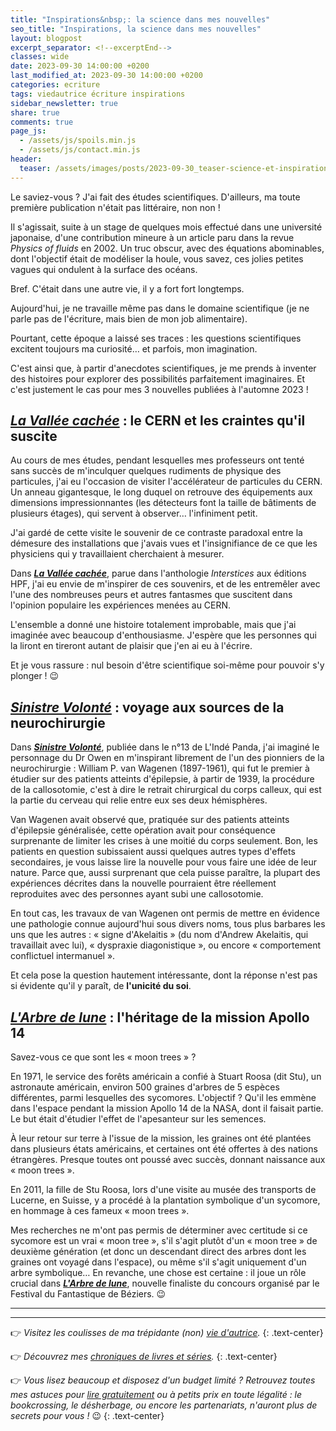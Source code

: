 ```yaml
---
title: "Inspirations&nbsp;: la science dans mes nouvelles"
seo_title: "Inspirations, la science dans mes nouvelles"
layout: blogpost
excerpt_separator: <!--excerptEnd-->
classes: wide
date: 2023-09-30 14:00:00 +0200
last_modified_at: 2023-09-30 14:00:00 +0200
categories: ecriture
tags: viedautrice écriture inspirations
sidebar_newsletter: true
share: true
comments: true
page_js:
  - /assets/js/spoils.min.js
  - /assets/js/contact.min.js
header:
  teaser: /assets/images/posts/2023-09-30_teaser-science-et-inspiration.webp
---
```


Le saviez-vous&nbsp;? J'ai fait des études scientifiques.  D'ailleurs, ma toute première publication n'était pas littéraire,
non non&nbsp;!
<!--excerptEnd-->
Il s'agissait, suite à un stage de quelques mois effectué dans une université japonaise,
d'une contribution mineure à un article paru dans la revue *Physics of fluids* en 2002.
Un truc obscur, avec des équations abominables, dont l'objectif était de modéliser la houle, vous savez, ces jolies petites
vagues qui ondulent à la surface des océans.

Bref. C'était dans une autre vie, il y a fort fort longtemps.

Aujourd'hui, je ne travaille même pas dans le domaine scientifique (je ne parle pas de l'écriture, mais
bien de mon job alimentaire).

Pourtant, cette époque a laissé ses traces&nbsp;: les questions scientifiques excitent toujours ma curiosité&hellip;
et parfois, mon imagination.

C'est ainsi que, à partir d'anecdotes scientifiques, je me prends à inventer des histoires pour explorer des
possibilités parfaitement imaginaires. Et c'est justement le cas pour mes 3 nouvelles publiées à l'automne 2023&nbsp;!


## [*La Vallée cachée*](/publications/la-vallee-cachee/)&nbsp;: le CERN et les craintes qu'il suscite

Au cours de mes études, pendant lesquelles mes professeurs ont tenté sans succès de
m'inculquer quelques rudiments de physique des particules, j'ai eu l'occasion de visiter l'accélérateur de particules du CERN.
Un anneau gigantesque, le long duquel on retrouve des équipements aux dimensions impressionnantes
(les détecteurs font la taille de bâtiments de plusieurs étages), qui servent à observer&hellip; l'infiniment petit.

J'ai gardé de cette visite le souvenir de ce contraste paradoxal entre la démesure des installations que j'avais vues
et l'insignifiance de ce que les physiciens qui y travaillaient cherchaient à mesurer.

Dans [***La Vallée cachée***](/publications/la-vallee-cachee/), parue dans l'anthologie *Interstices* aux éditions HPF,
j'ai eu envie de m'inspirer de ces souvenirs, et de les entremêler avec l'une des nombreuses peurs
et autres fantasmes que suscitent dans l'opinion populaire les expériences menées au CERN.

L'ensemble a donné une histoire totalement improbable, mais que j'ai imaginée avec beaucoup d'enthousiasme.
J'espère que les personnes qui la liront en tireront autant de plaisir que j'en ai eu à l'écrire.

Et je vous rassure&nbsp;: nul besoin d'être scientifique soi-même pour pouvoir s'y plonger&nbsp;! 😉


## [*Sinistre Volonté*](/publications/sinistre-volonte/)&nbsp;: voyage aux sources de la neurochirurgie

Dans [***Sinistre Volonté***](/publications/sinistre-volonte/), publiée dans le n°13 de L'Indé&nbsp;Panda,
j'ai imaginé le personnage du Dr&nbsp;Owen en m'inspirant librement de l'un des pionniers de la
neurochirurgie&nbsp;: William P. van Wagenen (1897-1961),
qui fut le premier à étudier sur des patients atteints d'épilepsie, à partir de 1939, la procédure de la
callosotomie, c'est à dire le retrait chirurgical du corps calleux, qui est la partie du cerveau qui
relie entre eux ses deux hémisphères.

Van Wagenen avait observé que, pratiquée sur des patients atteints d'épilepsie généralisée, cette opération
avait pour conséquence surprenante de limiter les crises à une moitié du corps seulement. Bon, les patients en
question subissaient aussi quelques autres types d'effets secondaires, je vous laisse lire la nouvelle pour
vous faire une idée de leur nature. Parce que, aussi surprenant que cela puisse paraître, la plupart des expériences
décrites dans la nouvelle pourraient être réellement reproduites avec des personnes ayant subi une callosotomie.

En tout cas, les travaux de van Wagenen ont permis de mettre en évidence une pathologie connue aujourd'hui sous divers noms,
tous plus barbares les uns que les autres&nbsp;: &laquo;&nbsp;signe d'Akelaitis&nbsp;&raquo; (du nom d'Andrew Akelaitis, qui
travaillait avec lui), &laquo;&nbsp;dyspraxie diagonistique&nbsp;&raquo;, ou encore &laquo;&nbsp;comportement
conflictuel intermanuel&nbsp;&raquo;.

Et cela pose la question hautement intéressante, dont la réponse n'est pas si évidente qu'il y paraît, de **l'unicité du soi**.


## [*L'Arbre de lune*](/publications/l-arbre-de-lune/)&nbsp;: l'héritage de la mission Apollo 14

Savez-vous ce que sont les &laquo;&nbsp;moon trees&nbsp;&raquo;&nbsp;?

En 1971, le service des forêts américain a confié à Stuart Roosa (dit Stu), un astronaute américain, environ 500 graines d'arbres
de 5 espèces différentes, parmi lesquelles des sycomores. L'objectif&nbsp;? Qu'il les emmène dans l'espace pendant la mission
Apollo 14 de la NASA, dont il faisait partie. Le but était d'étudier l'effet de l'apesanteur sur les semences.

À leur retour sur terre à l'issue de la mission, les graines ont été plantées dans plusieurs états américains, et certaines
ont été offertes à des nations étrangères. Presque toutes ont poussé avec succès, donnant naissance aux &laquo;&nbsp;moon trees&nbsp;&raquo;.

En 2011, la fille de Stu Roosa, lors d'une visite au musée des transports de Lucerne, en Suisse, y a procédé à la plantation symbolique
d'un sycomore, en hommage à ces fameux &laquo;&nbsp;moon trees&nbsp;&raquo;.

Mes recherches ne m'ont pas permis de déterminer avec certitude si ce sycomore est un vrai &laquo;&nbsp;moon tree&nbsp;&raquo;, s'il
s'agit plutôt d'un &laquo;&nbsp;moon tree&nbsp;&raquo; de deuxième génération (et donc un descendant direct des arbres dont les graines
ont voyagé dans l'espace), ou même s'il s'agit uniquement d'un arbre symbolique&hellip; En revanche, une chose est certaine&nbsp;: il joue
un rôle crucial dans [***L'Arbre de lune***](/publications/l-arbre-de-lune/), nouvelle finaliste du concours organisé par le
Festival du Fantastique de Béziers. 😉

---
---
👉 *Visitez les coulisses de ma trépidante (non) [vie d'autrice](/blog/tags#viedautrice).*
{: .text-center}

👉 *Découvrez mes [chroniques de livres et séries](/blog/tags#chronique).*
{: .text-center}

👉 *Vous lisez beaucoup et disposez d'un budget limité&nbsp;? Retrouvez toutes mes astuces pour [lire gratuitement](/lecture/2022/08/22/lire-gratuitement.html) ou à petits prix en toute légalité&nbsp;: le bookcrossing, le désherbage, ou encore les partenariats, n'auront plus de secrets pour vous&nbsp;!* 😉
{: .text-center}
